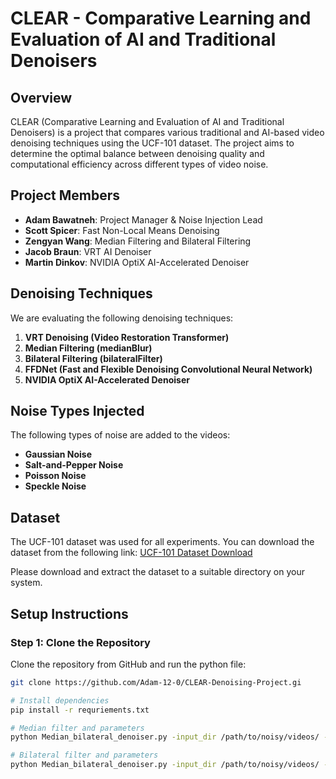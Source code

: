 # CLEAR - Comparative Learning and Evaluation of AI and Traditional Denoisers

## Overview
CLEAR (Comparative Learning and Evaluation of AI and Traditional Denoisers) is a project that compares various traditional and AI-based video denoising techniques using the UCF-101 dataset. The project aims to determine the optimal balance between denoising quality and computational efficiency across different types of video noise.

## Project Members
- **Adam Bawatneh**: Project Manager & Noise Injection Lead
- **Scott Spicer**: Fast Non-Local Means Denoising
- **Zengyan Wang**: Median Filtering and Bilateral Filtering
- **Jacob Braun**: VRT AI Denoiser
- **Martin Dinkov**: NVIDIA OptiX AI-Accelerated Denoiser

## Denoising Techniques
We are evaluating the following denoising techniques:
1. **VRT Denoising (Video Restoration Transformer)**
2. **Median Filtering (medianBlur)**
3. **Bilateral Filtering (bilateralFilter)**
4. **FFDNet (Fast and Flexible Denoising Convolutional Neural Network)**
5. **NVIDIA OptiX AI-Accelerated Denoiser**

## Noise Types Injected
The following types of noise are added to the videos:
- **Gaussian Noise**
- **Salt-and-Pepper Noise**
- **Poisson Noise**
- **Speckle Noise**

## Dataset
The UCF-101 dataset was used for all experiments. You can download the dataset from the following link:
[UCF-101 Dataset Download](https://www.crcv.ucf.edu/data/UCF101/UCF101.rar)

Please download and extract the dataset to a suitable directory on your system.

## Setup Instructions

### Step 1: Clone the Repository
Clone the repository from GitHub and run the python file:

```bash
git clone https://github.com/Adam-12-0/CLEAR-Denoising-Project.gi

# Install dependencies
pip install -r requriements.txt

# Median filter and parameters
python Median_bilateral_denoiser.py -input_dir /path/to/noisy/videos/ -output_dir /path/to/save/ -filter_type 'median' --kernel_size 3

# Bilateral filter and parameters
python Median_bilateral_denoiser.py -input_dir /path/to/noisy/videos/ -output_dir /path/to/save/ -filter_type 'bilateral' --d 9 --sigma_color 75 --sigma_space 75

